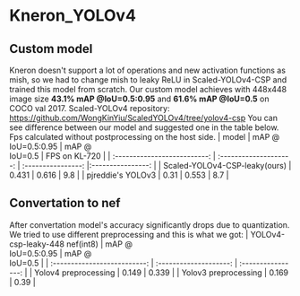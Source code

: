 # Kneron_YOLOv4
## Custom model
Kneron doesn't support a lot of operations and new activation functions as mish, so we had to change mish to leaky ReLU in Scaled-YOLOv4-CSP and trained this model from scratch. Our custom model achieves with 448x448 image size **43.1% mAP @IoU=0.5:0.95**  and **61.6% mAP @IoU=0.5** on COCO val 2017.
Scaled-YOLOv4 repository: https://github.com/WongKinYiu/ScaledYOLOv4/tree/yolov4-csp
You can see difference between our model and suggested one in the table below. Fps calculated without postprocessing on the host side.
|              model             | mAP @<br>IoU=0.5:0.95  |  mAP @<br>IoU=0.5  |   FPS on KL-720  |
| :--------------------------:   | :--------------------: | :----------------: |:----------------: |
| Scaled-YOLOv4-CSP-leaky(ours)  | 0.431                  | 0.616              | 9.8               |
|      pjreddie's YOLOv3         | 0.31                   | 0.553              | 8.7               |

## Convertation to nef
After convertation model's accuracy significantly drops due to quantization. We tried to use different preprocessing and this is what we got:
| YOLOv4-csp-leaky-448 nef(int8) | mAP @<br>IoU=0.5:0.95  |  mAP @<br>IoU=0.5  |
| :--------------------------:   | :--------------------: | :----------------: |
| Yolov4 preprocessing           | 0.149                  | 0.339              |
| Yolov3 preprocessing           | 0.169                  | 0.39               |







